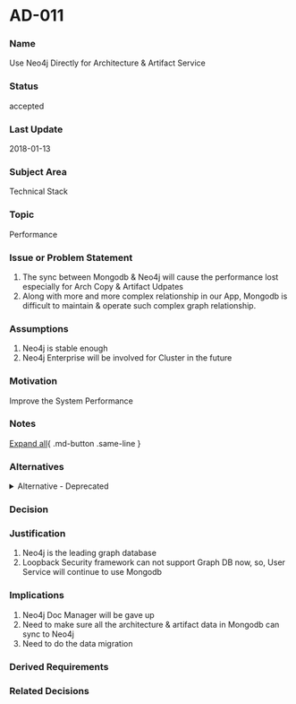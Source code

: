 

# AD-011


### Name

Use Neo4j Directly for Architecture & Artifact Service


### Status

accepted


### Last Update

2018-01-13


### Subject Area

Technical Stack


### Topic

Performance


### Issue or Problem Statement

1)  The sync between Mongodb &amp; Neo4j will cause the performance lost especially for Arch Copy &amp; Artifact Udpates
2) Along with more and more complex relationship in our App, Mongodb is difficult to maintain &amp; operate such complex graph relationship.




### Assumptions

1) Neo4j is stable enough
2) Neo4j Enterprise will be involved for Cluster in the future


### Motivation

Improve the System Performance


### Notes



[Expand all](#){ .md-button .same-line }


### Alternatives


    

<details markdown=1>
<summary markdown="span">Alternative - Deprecated</summary>

<table>
    <caption></caption>
    <thead>
        <tr>
            <th></th>
            <th></th>
        </tr>
    </thead>
    <tr>
        <td> <strong>Name</strong> </td>
        <td>Alternative - Deprecated</td>
    </tr>
    <tr>
        <td> <strong>Description</strong> </td>
        <td>1) Use Neo4j for Architecture &amp; Artifact Service
2) Use Neo4j for both User , Architecture &amp; Artifact Service
3) Use other Graph DB</td>
    </tr>
    <tr>
        <td> <strong>Best Applied</strong> </td>
        <td></td>
    </tr>
    <tr>
        <td> <strong>Contraindications</strong> </td>
        <td></td>
    </tr>
</table>


</details>


    



### Decision




### Justification

1) Neo4j is the leading graph database
2) Loopback Security framework can not support Graph DB now, so, User Service will continue to use Mongodb



### Implications

1) Neo4j Doc Manager will be gave up
2) Need to make sure all the architecture & artifact data in Mongodb can sync to Neo4j
3) Need to do the data migration


### Derived Requirements




### Related Decisions


